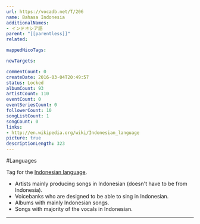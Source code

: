 ```yaml
---
url: https://vocadb.net/T/206
name: Bahasa Indonesia
additionalNames: 
- インドネシア語
parent: "[[parentless]]"
related:

mappedNicoTags:

newTargets:

commentCount: 0
createDate: 2016-03-04T20:49:57
status: Locked
albumCount: 93
artistCount: 110
eventCount: 0
eventSeriesCount: 0
followerCount: 10
songListCount: 1
songCount: 0
links: 
- http://en.wikipedia.org/wiki/Indonesian_language
picture: true
descriptionLength: 323
---
```


#Languages

Tag for the [Indonesian language](http://en.wikipedia.org/wiki/Indonesian_language).

- Artists mainly producing songs in Indonesian (doesn't have to be from Indonesia).
- Voicebanks who are designed to be able to sing in Indonesian.
- Albums with mainly Indonesian songs.
- Songs with majority of the vocals in Indonesian.

---

